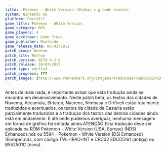```yaml
---
title:  Pokémon - White Version (Shokai e grande elenco)
system: Nintendo DS
platform: Portátil
game_title: Pokémon - White Version
game_category: RPG
game_players: 4
game_developer: Game Freak
game_publisher: Nintendo
game_release_date: 06/03/2011
patch_group: Nenhum
patch_site: Nenhum
patch_version: BETA 4.2.0
patch_release: 30/07/2017
patch_type: xdelta3
patch_progress: ???
patch_images: [http://www.romhackers.org/imagens/traducoes/%5BNDS%5D%20Pok%C3%A9mon%20-%20White%20Version%20-%20Shokai%20e%20grande%20elenco%20-%201.jpg,http://www.romhackers.org/imagens/traducoes/%5BNDS%5D%20Pok%C3%A9mon%20-%20White%20Version%20-%20Shokai%20e%20grande%20elenco%20-%202.jpg,http://www.romhackers.org/imagens/traducoes/%5BNDS%5D%20Pok%C3%A9mon%20-%20White%20Version%20-%20Shokai%20e%20grande%20elenco%20-%203.jpg]
---
```

Antes de mais nada, é importante avisar que esta tradução ainda se encontra em desenvolvimento. Neste patch beta, os textos das cidades de Nuvema, Accumula, Striaton, Nacrene, Nimbasa e Driftveil estão totalmente traduzidos e acentuados, os textos da cidade de Castelia estão parcialmente traduzidos e a tradução dos textos das demais cidades ainda está em andamento. E até onde pudemos averiguar, nenhuma mensagem em forma de gráfico foi editada ainda.ATENÇÃO:Esta tradução deve ser aplicada na ROM Pokemon - White Version (USA, Europe) (NDSi Enhanced).nds ou 5584 - Pokemon - White Version (DSi Enhanced)(Europe).nds, com código TWL-IRAO-INT e CRC32 EDCD5161 (antiga) ou B552501C (nova).